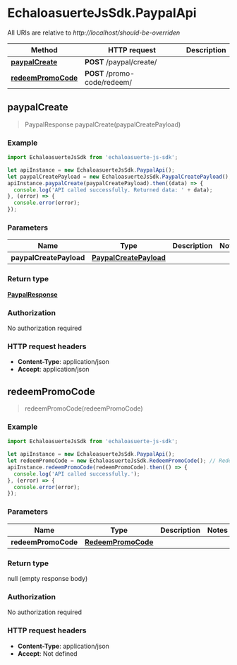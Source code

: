 # EchaloasuerteJsSdk.PaypalApi

All URIs are relative to *http://localhost/should-be-overriden*

Method | HTTP request | Description
------------- | ------------- | -------------
[**paypalCreate**](PaypalApi.md#paypalCreate) | **POST** /paypal/create/ | 
[**redeemPromoCode**](PaypalApi.md#redeemPromoCode) | **POST** /promo-code/redeem/ | 



## paypalCreate

> PaypalResponse paypalCreate(paypalCreatePayload)



### Example

```javascript
import EchaloasuerteJsSdk from 'echaloasuerte-js-sdk';

let apiInstance = new EchaloasuerteJsSdk.PaypalApi();
let paypalCreatePayload = new EchaloasuerteJsSdk.PaypalCreatePayload(); // PaypalCreatePayload | 
apiInstance.paypalCreate(paypalCreatePayload).then((data) => {
  console.log('API called successfully. Returned data: ' + data);
}, (error) => {
  console.error(error);
});

```

### Parameters


Name | Type | Description  | Notes
------------- | ------------- | ------------- | -------------
 **paypalCreatePayload** | [**PaypalCreatePayload**](PaypalCreatePayload.md)|  | 

### Return type

[**PaypalResponse**](PaypalResponse.md)

### Authorization

No authorization required

### HTTP request headers

- **Content-Type**: application/json
- **Accept**: application/json


## redeemPromoCode

> redeemPromoCode(redeemPromoCode)



### Example

```javascript
import EchaloasuerteJsSdk from 'echaloasuerte-js-sdk';

let apiInstance = new EchaloasuerteJsSdk.PaypalApi();
let redeemPromoCode = new EchaloasuerteJsSdk.RedeemPromoCode(); // RedeemPromoCode | 
apiInstance.redeemPromoCode(redeemPromoCode).then(() => {
  console.log('API called successfully.');
}, (error) => {
  console.error(error);
});

```

### Parameters


Name | Type | Description  | Notes
------------- | ------------- | ------------- | -------------
 **redeemPromoCode** | [**RedeemPromoCode**](RedeemPromoCode.md)|  | 

### Return type

null (empty response body)

### Authorization

No authorization required

### HTTP request headers

- **Content-Type**: application/json
- **Accept**: Not defined

